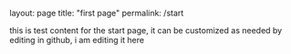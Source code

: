 layout: page
title: "first page"
permalink: /start

this is test content for the start page, it can be customized as needed by editing in github, i am editing it here
